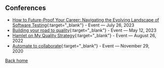 ## Conferences

- [How to Future-Proof Your Career: Navigating the Evolving Landscape of Software Testing](https://www.testingtalks.com.au/#agenda){:target="_blank"} - Event — July 26, 2023
- [Building your road to quality](https://www.testingmind.com/event/tas2023/test-automation-summit-sydney/agenda/){:target="_blank"} - Event — May 12, 2023
- [Hamlet on My Quality Strategy](https://applitools.com/event/hamlet-on-my-quality-strategy/){:target="_blank"} - Event — August 26, 2022
- [Automate to collaborate](https://applitools.com/blog/vodafone-webinar/){:target="_blank"} - Event — November 29, 2020


[Back home](/)